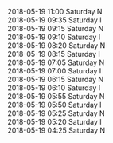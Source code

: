 2018-05-19 11:00 Saturday  N  
2018-05-19 09:35 Saturday  I  
2018-05-19 09:15 Saturday  N  
2018-05-19 09:10 Saturday  I  
2018-05-19 08:20 Saturday  N  
2018-05-19 08:15 Saturday  I  
2018-05-19 07:05 Saturday  N  
2018-05-19 07:00 Saturday  I  
2018-05-19 06:15 Saturday  N  
2018-05-19 06:10 Saturday  I  
2018-05-19 05:55 Saturday  N  
2018-05-19 05:50 Saturday  I  
2018-05-19 05:25 Saturday  N  
2018-05-19 05:20 Saturday  I  
2018-05-19 04:25 Saturday  N  
